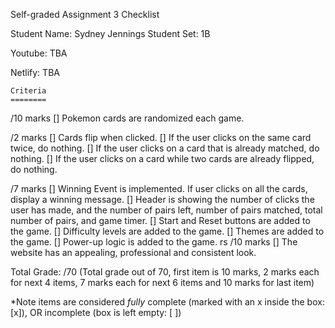 Self-graded Assignment 3 Checklist

Student Name: Sydney Jennings
Student Set: 1B

Youtube: TBA

Netlify: TBA

    Criteria	
    ========
/10 marks
[]  Pokemon cards are randomized each game.

/2 marks
[]  Cards flip when clicked.
[]  If the user clicks on the same card twice, do nothing.
[]  If the user clicks on a card that is already matched, do nothing.
[]  If the user clicks on a card while two cards are already flipped, do nothing.

/7 marks
[]  Winning Event is implemented. If user clicks on all the cards, display a winning message.
[]  Header is showing the number of clicks the user has made, and the number of pairs left, number of pairs matched, total number of pairs, and game timer.
[]  Start and Reset buttons are added to the game.
[]  Difficulty levels are added to the game.
[]  Themes are added to the game.
[]  Power-up logic is added to the game.
rs
/10 marks
[]  The website has an appealing, professional and consistent look.

Total Grade:
  /70 (Total grade out of 70, first item is 10 marks, 2 marks each for next 4 items, 7 marks each for next 6 items and 10 marks for last item)

*Note items are considered *fully* complete (marked with an x inside the box: [x]), OR incomplete (box is left empty: [ ])